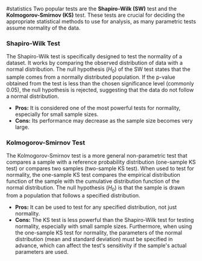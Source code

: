 #statistics 
Two popular tests are the **Shapiro-Wilk (SW)** test and the **Kolmogorov-Smirnov (KS)** test. These tests are crucial for deciding the appropriate statistical methods to use for analysis, as many parametric tests assume normality of the data.
### Shapiro-Wilk Test

The Shapiro-Wilk test is specifically designed to test the normality of a dataset. It works by comparing the observed distribution of data with a normal distribution. The null hypothesis $(H_0)$ of the SW test states that the sample comes from a normally distributed population. If the p-value obtained from the test is less than the chosen significance level (commonly 0.05), the null hypothesis is rejected, suggesting that the data do not follow a normal distribution.

- **Pros:** It is considered one of the most powerful tests for normality, especially for small sample sizes.
- **Cons:** Its performance may decrease as the sample size becomes very large.

### Kolmogorov-Smirnov Test

The Kolmogorov-Smirnov test is a more general non-parametric test that compares a sample with a reference probability distribution (one-sample KS test) or compares two samples (two-sample KS test). When used to test for normality, the one-sample KS test compares the empirical distribution function of the sample with the cumulative distribution function of the normal distribution. The null hypothesis $(H_0)$ is that the sample is drawn from a population that follows a specified distribution.

- **Pros:** It can be used to test for any specified distribution, not just normality.
- **Cons:** The KS test is less powerful than the Shapiro-Wilk test for testing normality, especially with small sample sizes. Furthermore, when using the one-sample KS test for normality, the parameters of the normal distribution (mean and standard deviation) must be specified in advance, which can affect the test's sensitivity if the sample's actual parameters are used.